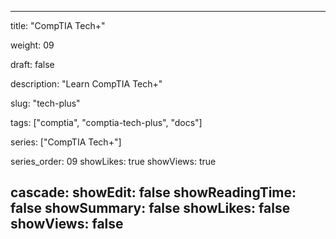 ---

title: "CompTIA Tech+"

weight: 09

draft: false

description: "Learn CompTIA Tech+"

slug: "tech-plus"

tags: ["comptia", "comptia-tech-plus", "docs"]

series: ["CompTIA Tech+"]

series_order: 09
showLikes: true
showViews: true

cascade:
  showEdit: false
  showReadingTime: false
  showSummary: false
  showLikes: false
  showViews: false
---
